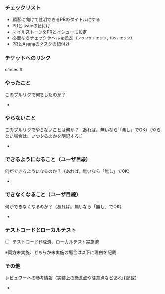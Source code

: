 ### チェックリスト
- 顧客に向けて説明できるPRのタイトルにする
- PRとissueの紐付け
- マイルストーンをPRとイシューに設定
- 必要ならチェックラベルを設定（`ブラウザチェック`, `iOSチェック`） 
- PRとAsanaのタスクの紐付け

### チケットへのリンク

closes #

### やったこと
このプルリクで何をしたのか？

- 

### やらないこと
このプルリクでやらないことは何か？（あれば。無いなら「無し」でOK）（やらない場合は、いつやるのかを明記する。）

- 

### できるようになること（ユーザ目線）
何ができるようになるのか？（あれば。無いなら「無し」でOK）

- 

### できなくなること（ユーザ目線）
何ができなくなるのか？（あれば。無いなら「無し」でOK）

- 

### テストコードとローカルテスト
- [ ] テストコード作成済、ローカルテスト実施済

※両方未実施、どちらか未実施の場合は以下に理由を記載

### その他
レビュワーへの参考情報（実装上の懸念点や注意点などあれば記載）

- 
